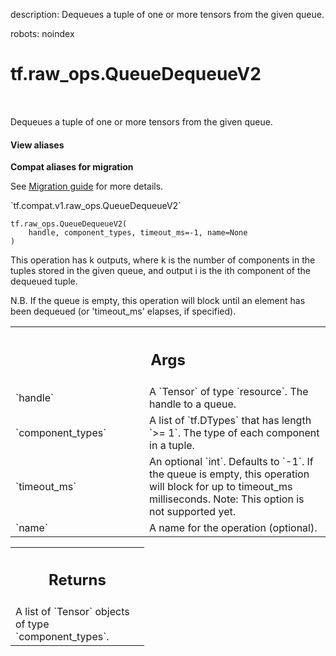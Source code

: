 description: Dequeues a tuple of one or more tensors from the given queue.

robots: noindex

# tf.raw_ops.QueueDequeueV2

<!-- Insert buttons and diff -->

<table class="tfo-notebook-buttons tfo-api nocontent" align="left">

</table>



Dequeues a tuple of one or more tensors from the given queue.

<section class="expandable">
  <h4 class="showalways">View aliases</h4>
  <p>
<b>Compat aliases for migration</b>
<p>See
<a href="https://www.tensorflow.org/guide/migrate">Migration guide</a> for
more details.</p>
<p>`tf.compat.v1.raw_ops.QueueDequeueV2`</p>
</p>
</section>

<pre class="devsite-click-to-copy prettyprint lang-py tfo-signature-link">
<code>tf.raw_ops.QueueDequeueV2(
    handle, component_types, timeout_ms=-1, name=None
)
</code></pre>



<!-- Placeholder for "Used in" -->

This operation has k outputs, where k is the number of components
in the tuples stored in the given queue, and output i is the ith
component of the dequeued tuple.

N.B. If the queue is empty, this operation will block until an element
has been dequeued (or 'timeout_ms' elapses, if specified).

<!-- Tabular view -->
 <table class="responsive fixed orange">
<colgroup><col width="214px"><col></colgroup>
<tr><th colspan="2"><h2 class="add-link">Args</h2></th></tr>

<tr>
<td>
`handle`
</td>
<td>
A `Tensor` of type `resource`. The handle to a queue.
</td>
</tr><tr>
<td>
`component_types`
</td>
<td>
A list of `tf.DTypes` that has length `>= 1`.
The type of each component in a tuple.
</td>
</tr><tr>
<td>
`timeout_ms`
</td>
<td>
An optional `int`. Defaults to `-1`.
If the queue is empty, this operation will block for up to
timeout_ms milliseconds.
Note: This option is not supported yet.
</td>
</tr><tr>
<td>
`name`
</td>
<td>
A name for the operation (optional).
</td>
</tr>
</table>



<!-- Tabular view -->
 <table class="responsive fixed orange">
<colgroup><col width="214px"><col></colgroup>
<tr><th colspan="2"><h2 class="add-link">Returns</h2></th></tr>
<tr class="alt">
<td colspan="2">
A list of `Tensor` objects of type `component_types`.
</td>
</tr>

</table>

